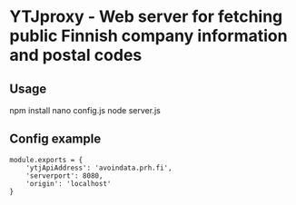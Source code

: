 # YTJproxy - Web server for fetching public Finnish company information and postal codes

## Usage

npm install
nano config.js
node server.js


## Config example

```
module.exports = {
    'ytjApiAddress': 'avoindata.prh.fi',
    'serverport': 8080,
    'origin': 'localhost'
}

```